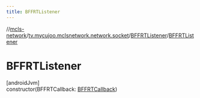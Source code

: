 ```yaml
---
title: BFFRTListener
---
```

//[mcls-network](../../../index.html)/[tv.mycujoo.mclsnetwork.network.socket](../index.html)/[BFFRTListener](index.html)/[BFFRTListener](-b-f-f-r-t-listener.html)



# BFFRTListener



[androidJvm]\
constructor(BFFRTCallback: [BFFRTCallback](../-b-f-f-r-t-callback/index.html))




